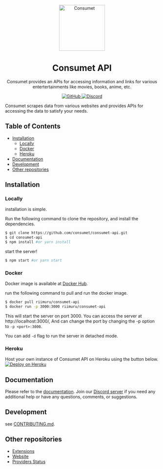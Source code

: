 <p align="center">
  <a href="https://consumet.org/">
    <img alt="Consumet" src="https://consumet.org/images/consumetlogo.png" width="150">
  </a>
</p>

<h1 align="center">
  Consumet API
</h1>
<p align="center">
  Consumet provides an APIs for accessing information and links for various entertertainments like movies, books, anime, etc.
</p>
<p align="center">
  <a href="https://github.com/consumet/api/blob/master/LICENSE">
    <img src="https://img.shields.io/github/license/consumet/api" alt="GitHub">
  </a>
    <a href="https://discord.gg/qTPfvMxzNH">
    <img src="https://img.shields.io/discord/987492554486452315?color=7289da" alt="Discord">
  </a>
</p>

Consumet scrapes data from various websites and provides APIs for accessing the data to satisfy your needs.

<h2> Table of Contents </h2>

- [Installation](#installation)
  - [Locally](#locally)
  - [Docker](#docker)
  - [Heroku](#heroku)
- [Documentation](#documentation)
- [Development](#development)
- [Other repositories](#other-repositories)

## Installation
### Locally
installation is simple.

Run the following command to clone the repository, and install the dependencies.

```sh
$ git clone https://github.com/consumet/consumet-api.git
$ cd consumet-api
$ npm install #or yarn install
```

start the server!

```sh
$ npm start #or yarn start
```

### Docker
Docker image is available at [Docker Hub](https://hub.docker.com/r/riimuru/consumet-api).

run the following command to pull and run the docker image.

```sh
$ docker pull riimuru/consumet-api
$ docker run -p 3000:3000 riimuru/consumet-api
```
This will start the server on port 3000. You can access the server at http://localhost:3000/, And can change the port by changing the -p option to `-p <port>:3000`.

You can add `-d` flag to run the server in detached mode.

### Heroku
Host your own instance of Consumet API on Heroku using the button below.\
[![Deploy on Heroku](https://www.herokucdn.com/deploy/button.svg)](https://heroku.com/deploy?template=https://github.com/consumet/consumet-api/tree/main)

## Documentation
Please refer to the [documentation](https://docs.consumet.org). Join our [Discord server](https://discord.gg/qTPfvMxzNH) if you need any additional help or have any questions, comments, or suggestions.

## Development

see [CONTRIBUTING.md](https://github.com/consumet/extensions/blob/master/docs/guides/contributing.md).

## Other repositories
 - [Extensions](https://github.com/consumet/extensions)
 - [Website](https://github.com/consumet/consumet.org)
 - [Providers Status](https://github.com/consumet/providers-status)
